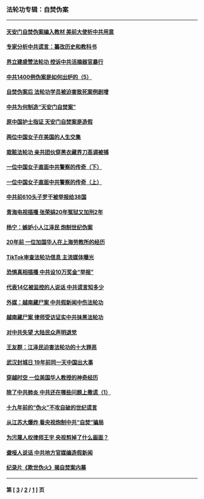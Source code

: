 ### 法轮功专辑：自焚伪案
---
#### [天安门自焚伪案编入教材 美前大使析中共用意](../../pages/nf5562/n13791932.md?10010430) 
#### [专家分析中共谎言：纂改历史和教科书](../../pages/nf5562/n13781542.md?10010430) 
#### [界立建盛赞法轮功 控诉中共活摘器官暴行](../../pages/nf5562/n13781971.md?10010430) 
#### [中共1400例伪案是如何出炉的（5）](../../pages/nf5562/n13226831.md?10010430) 
#### [自焚伪案后 法轮功学员被迫害致死案例剧增](../../pages/nf5562/n13190600.md?10010430) 
#### [中共为何制造“天安门自焚案”](../../pages/nf5562/n13183270.md?10010430) 
#### [原中国护士指证 天安门自焚案是造假](../../pages/nf5562/n13172289.md?10010430) 
#### [两位中国女子在美国的人生交集](../../pages/nf5562/n13156138.md?10010430) 
#### [栽赃法轮功 亲共团伙穿黑衣藏界刀高调被捕](../../pages/nf5562/n13073780.md?10010430) 
#### [一位中国女子直面中共警察的传奇（下）](../../pages/nf5562/n12989706.md?10010430) 
#### [一位中国女子直面中共警察的传奇（上）](../../pages/nf5562/n12985072.md?10010430) 
#### [中共前610头子罗干被举报给38国](../../pages/nf5562/n12975419.md?10010430) 
#### [青海电视插播 张荣娟20年冤狱又加刑2年](../../pages/nf5562/n12738166.md?10010430) 
#### [杨宁：嫉妒小人江泽民 炮制世纪伪案](../../pages/nf5562/n12724108.md?10010430) 
#### [20年前 一位加国华人在上海劳教所的经历](../../pages/nf5562/n12707932.md?10010430) 
#### [TikTok审查法轮功信息 主流媒体曝光](../../pages/nf5562/n12362336.md?10010430) 
#### [恐惧真相插播 中共设10万奖金“举报”](../../pages/nf5562/n12306396.md?10010430) 
#### [代表14亿被监控的人说话 中共谎言知多少](../../pages/nf5562/n12297484.md?10010430) 
#### [外媒：越南藏尸案 中共假新闻中伤法轮功](../../pages/nf5562/n12264411.md?10010430) 
#### [越南藏尸案 律师受访证实中共抹黑法轮功](../../pages/nf5562/n12261878.md?10010430) 
#### [对中共失望 大陆民众声明退党](../../pages/nf5562/n12187315.md?10010430) 
#### [王友群：江泽民迫害法轮功的十大罪恶](../../pages/nf5562/n12169074.md?10010430) 
#### [武汉封城日 19年前同一天中国出大事](../../pages/nf5562/n12150901.md?10010430) 
#### [穿越时空  一位美国华人教授的神奇经历](../../pages/nf5562/n12097460.md?10010430) 
#### [除了中共肺炎 中共还在哪些问题上撒谎（1）](../../pages/nf5562/n11955770.md?10010430) 
#### [十九年前的“伪火”不攻自破的世纪谎言](../../pages/nf5562/n11813238.md?10010430) 
#### [从江苏大爆炸 看央视炮制中共“自焚”骗局](../../pages/nf5562/n11140275.md?10010430) 
#### [为污蔑人权律师王宇 央视剪掉了什么画面？](../../pages/nf5562/n11130142.md?10010430) 
#### [聋哑人说话 中共地方官媒编造假新闻](../../pages/nf5562/n11006067.md?10010430) 
#### [纪录片《欺世伪火》揭自焚案内幕](../../pages/nf5562/n11002664.md?10010430) 

---
#### 第 [ [3](./3.md?10010430) / [2](./2.md?10010430) / [1](./1.md?10010430) ] 页
